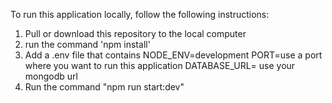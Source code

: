 To run this application locally, follow the following instructions:

1. Pull or download this repository to the local computer
2. run the command 'npm install'
3. Add a .env file that contains
   NODE_ENV=development
   PORT=use a port where you want to run this application
   DATABASE_URL= use your mongodb url
4. Run the command "npm run start:dev"
